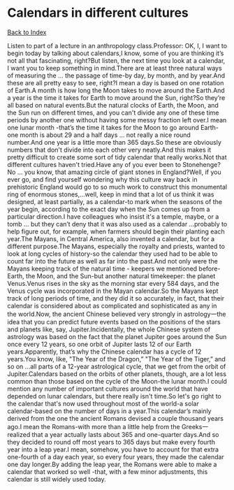 # Calendars in different cultures
[Back to Index](https://github.com/windows10010/tpoExtractor/blog/master/README.md)

Listen to part of a lecture in an anthropology class.Professor: OK, I, I want to begin today by talking about calendars,I know, some of you are thinking it’s not all that fascinating, right?But listen, the next time you look at a calendar, I want you to keep something in mind.There are at least three natural ways of measuring the ... the passage of time-by day, by month, and by year.And these are all pretty easy to see, right?I mean a day is based on one rotation of Earth.A month is how long the Moon takes to move around the Earth.And a year is the time it takes for Earth to move around the Sun, right?So they’re all based on natural events.But the natural clocks of Earth, the Moon, and the Sun run on different times, and you can't divide any one of these time periods by another one without having some messy fraction left over.I mean one lunar month -that’s the time it takes for the Moon to go around Earth-one month is about 29 and a half days ... not really a nice round number.And one year is a little more than 365 days.So these are obviously numbers that don't divide into each other very neatly.And this makes it pretty difficult to create some sort of tidy calendar that really works.Not that different cultures haven't tried.Have any of you ever been to Stonehenge?No ... you know, that amazing circle of giant stones in England?Well, if you ever go, and find yourself wondering why this culture way back in prehistoric England would go to so much work to construct this monumental ring of enormous stones,…well, keep in mind that a lot of us think it was designed, at least partially, as a calendar-to mark when the seasons of the year begin, according to the exact day when the Sun comes up from a particular direction.I have colleagues who insist it's a temple, maybe, or a tomb … but they can’t deny that it was also used as a calendar ...probably to help figure out, for example, when farmers should begin their planting each year.The Mayans, in Central America, also invented a calendar, but for a different purpose.The Mayans, especially the royalty and priests, wanted to look at long cycles of history-so the calendar they used had to be able to count far into the future as well as far into the past.And not only were the Mayans keeping track of the natural time - keepers we mentioned before-Earth, the Moon, and the Sun-but another natural timekeeper: the planet Venus.Venus rises in the sky as the morning star every 584 days, and the Venus cycle was incorporated in the Mayan calendar.So the Mayans kept track of long periods of time, and they did it so accurately, in fact, that their calendar is considered about as complicated and sophisticated as any in the world.Now, the ancient Chinese believed very strongly in astrology一the idea that you can predict future events based on the positions of the stars and planets like, say, Jupiter.Incidentally, the whole Chinese system of astrology was based on the fact that the planet Jupiter goes around the Sun once every 12 years, so one orbit of Jupiter lasts 12 of our Earth years.Apparently, that’s why the Chinese calendar has a cycle of 12 years.You know, like, "The Year of the Dragon,” "The Year of the Tiger,” and so on ...all parts of a 12-year astrological cycle, that we get from the orbit of Jupiter.Calendars based on the orbits of other planets, though, are a lot less common than those based on the cycle of the Moon-the lunar month.I could mention any number of important cultures around the world that have depended on lunar calendars, but there really isn't time.So let's go right to the calendar that's now used throughout most of the world-a solar calendar-based on the number of days in a year.This calendar’s mainly derived from the one the ancient Romans devised a couple thousand years ago.I mean the Romans-with more than a little help from the Greeks一realized that a year actually lasts about 365 and one-quarter days.And so they decided to round off most years to 365 days but make every fourth year into a leap year.I mean, somehow, you have to account for that extra one-fourth of a day each year, so every four years, they made the calendar one day longer.By adding the leap year, the Romans were able to make a calendar that worked so well -that, with a few minor adjustments, this calendar is still widely used today.